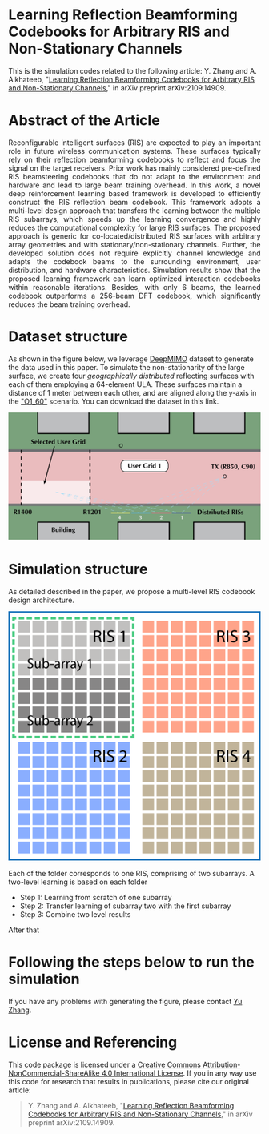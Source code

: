 # Learning Reflection Beamforming Codebooks for Arbitrary RIS and Non-Stationary Channels
This is the simulation codes related to the following article: Y. Zhang and A. Alkhateeb, "[Learning Reflection Beamforming Codebooks for Arbitrary RIS and Non-Stationary Channels](https://arxiv.org/abs/2109.14909)," in arXiv preprint arXiv:2109.14909.

# Abstract of the Article

<p align="justify"> Reconfigurable intelligent surfaces (RIS) are expected to play an important role in future wireless communication systems. These surfaces typically rely on their reflection beamforming codebooks to reflect and focus the signal on the target receivers. Prior work has mainly considered pre-defined RIS beamsteering codebooks that do not adapt to the environment and hardware and lead to large beam training overhead. In this work, a novel deep reinforcement learning based framework is developed to efficiently construct the RIS reflection beam codebook. This framework adopts a multi-level design approach that transfers the learning between the multiple RIS subarrays, which speeds up the learning convergence and highly reduces the computational complexity for large RIS surfaces. The proposed approach is generic for co-located/distributed RIS surfaces with arbitrary array geometries and with stationary/non-stationary channels. Further, the developed solution does not require explicitly channel knowledge and adapts the codebook beams to the surrounding environment, user distribution, and hardware characteristics. Simulation results show that the proposed learning framework can learn optimized interaction codebooks within reasonable iterations. Besides, with only 6 beams, the learned codebook outperforms a 256-beam DFT codebook, which significantly reduces the beam training overhead. </p>

<!---
# How to generate this codebook beam patterns figure?
1. Download all the files of this repository.
2. Run `main.py` in `critic_net_training` directory.
3. After it is finished, there will be a file named `critic_params_trsize_2000_epoch_500_3bit.mat` that will be used in the next step.
4. Run `main.py` in `analog_beam_learning` directory.
5. After it is finished, run `read_beams.py` in the same directory.
6. Copy the generated file, i.e., `ULA_PS_only.mat` to the `td_searching` directory.
7. Run `NFWB_BF_TTD_PS_hybrid_low_complexity_search_algorithm.m` in Matlab, which will generate the figure shown below.

![Figure](https://github.com/YuZhang-GitHub/NFWB_BF/blob/main/N_16.png)
-->

# Dataset structure

As shown in the figure below, we leverage [DeepMIMO](https://deepmimo.net/) dataset to generate the data used in this paper. To simulate the non-stationarity of the large surface, we create four _geographically distributed_ reflecting surfaces with each of them employing a 64-element ULA. These surfaces maintain a distance of 1 meter between each other, and are aligned along the y-axis in the ["O1_60"](https://deepmimo.net/scenarios/o1-scenario/) scenario. You can download the dataset in this link.

![Figure](https://github.com/YuZhang-GitHub/RIS_Codebook/blob/master/deep_mimo_O1_60_distributed_LIS.png)

# Simulation structure

As detailed described in the paper, we propose a multi-level RIS codebook design architecture.

<!---
![Figure](https://github.com/YuZhang-GitHub/RIS_Codebook/blob/master/RISs.png)
-->
<p align="center">
  <img src="https://github.com/YuZhang-GitHub/RIS_Codebook/blob/master/RISs.png" alt="drawing" width="600"/>
</p>

Each of the folder corresponds to one RIS, comprising of two subarrays. A two-level learning is based on each folder
- Step 1: Learning from scratch of one subarray
- Step 2: Transfer learning of subarray two with the first subarray
- Step 3: Combine two level results

After that

# Following the steps below to run the simulation


If you have any problems with generating the figure, please contact [Yu Zhang](https://www.linkedin.com/in/yu-zhang-391275181/).

# License and Referencing
This code package is licensed under a [Creative Commons Attribution-NonCommercial-ShareAlike 4.0 International License](https://creativecommons.org/licenses/by-nc-sa/4.0/). If you in any way use this code for research that results in publications, please cite our original article:
> Y. Zhang and A. Alkhateeb, "[Learning Reflection Beamforming Codebooks for Arbitrary RIS and Non-Stationary Channels](https://arxiv.org/abs/2109.14909)," in arXiv preprint arXiv:2109.14909.
 
